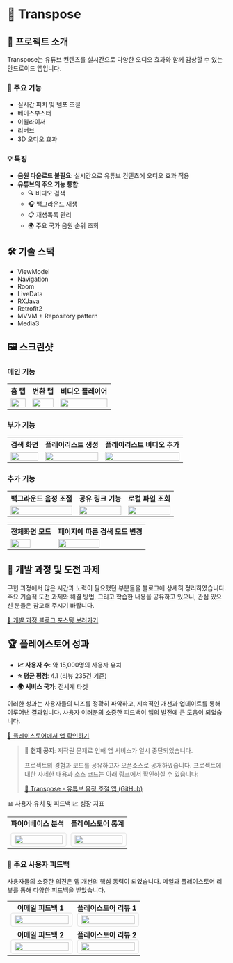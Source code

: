 # 🎵 Transpose

## 📱 프로젝트 소개

Transpose는 유튜브 컨텐츠를 실시간으로 다양한 오디오 효과와 함께 감상할 수 있는 안드로이드 앱입니다.

### 🚀 주요 기능

- 실시간 피치 및 템포 조절
- 베이스부스터
- 이퀼라이저
- 리버브
- 3D 오디오 효과

### 💡 특징

- **음원 다운로드 불필요**: 실시간으로 유튜브 컨텐츠에 오디오 효과 적용
- **유튜브의 주요 기능 통합**:
    - 🔍 비디오 검색
    - 🎧 백그라운드 재생
    - 📋 재생목록 관리
    - 🌍 주요 국가 음원 순위 조회

## 🛠 기술 스택

- ViewModel
- Navigation
- Room
- LiveData
- RXJava
- Retrofit2
- MVVM + Repository pattern
- Media3

## 🖼 스크린샷

### 메인 기능
<table>
    <tr>
        <th>홈 탭</th>
        <th>변환 탭</th>
        <th>비디오 플레이어</th>
    </tr>
    <tr>
        <td><img src="assets/transposepage-ezgif.com-video-to-gif-converter.gif" width="100%" /></td>
        <td><img src="assets/firstpage-ezgif.com-video-to-gif-converter.gif" width="100%"/></td>
        <td><img src="assets/videoplaybackpage-ezgif.com-video-to-gif-converter.gif" width="100%"/></td>
    </tr>
</table>

### 부가 기능
<table>
    <tr>
        <th>검색 화면</th>
        <th>플레이리스트 생성</th>
        <th>플레이리스트 비디오 추가</th>
    </tr>
    <tr>
        <td><img src="assets/searchandplay-ezgif.com-video-to-gif-converter.gif" width="100%" /></td>
        <td><img src="assets/createplaylist-ezgif.com-video-to-gif-converter.gif" width="100%"/></td>
        <td><img src="assets/addvideotoplaylist-ezgif.com-video-to-gif-converter.gif" width="100%"/></td>
    </tr>
</table>

### 추가 기능
<table>
    <tr>
        <th>백그라운드 음정 조절</th>
        <th>공유 링크 기능</th>
        <th>로컬 파일 조회</th>
    </tr>
    <tr>
        <td><img src="assets/notification-ezgif.com-video-to-gif-converter.gif" width="100%" /></td>
        <td><img src="assets/youtubeSharedLink-ezgif.com-video-to-gif-converter%20(1).gif" width="100%"/></td>
        <td><img src="assets/localfile-ezgif.com-video-to-gif-converter.gif" width="100%"/></td>
    </tr>
</table>

<table>
    <tr>
        <th>전체화면 모드</th>
        <th>페이지에 따른 검색 모드 변경</th>
    </tr>
    <tr>
        <td><img src="assets/exoPlayer_expandable.gif" width="70%" /></td>
        <td><img src="assets/search_mode.gif" width="70%"/></td>
    </tr>
</table>

## 📝 개발 과정 및 도전 과제

구현 과정에서 많은 시간과 노력이 필요했던 부분들을 블로그에 상세히 정리하였습니다. 주요 기술적 도전 과제와 해결 방법, 그리고 학습한 내용을 공유하고 있으니, 관심 있으신 분들은 참고해 주시기 바랍니다.

[🔗 개발 과정 블로그 포스팅 보러가기](https://joh9911-programming-note.tistory.com/category/%EC%95%88%EB%93%9C%EB%A1%9C%EC%9D%B4%EB%93%9C%20%ED%94%84%EB%A1%9C%EC%A0%9D%ED%8A%B8/%EC%9C%A0%ED%8A%9C%EB%B8%8C%20%EC%9D%8C%EC%A0%95%20%EC%A1%B0%EC%A0%88%20%EC%96%B4%ED%94%8C%EB%A6%AC%EC%BC%80%EC%9D%B4%EC%85%98)

## 🏆 플레이스토어 성과

- **📈 사용자 수**: 약 15,000명의 사용자 유치
- **⭐ 평균 평점**: 4.1 (리뷰 235건 기준)
- **🌍 서비스 국가**: 전세계 타겟

이러한 성과는 사용자들의 니즈를 정확히 파악하고, 지속적인 개선과 업데이트를 통해 이루어낸 결과입니다. 사용자 여러분의 소중한 피드백이 앱의 발전에 큰 도움이 되었습니다.

[🔗 플레이스토어에서 앱 확인하기](https://play.google.com/store/apps/details?id=com.myFile.transpose&hl=En)

> 📢 **현재 공지**: 저작권 문제로 인해 앱 서비스가 일시 중단되었습니다.
>
> 프로젝트의 경험과 코드를 공유하고자 오픈소스로 공개하였습니다. 프로젝트에 대한 자세한 내용과 소스 코드는 아래 링크에서 확인하실 수 있습니다:
>
> [🔗 Transpose - 유튜브 음정 조절 앱 (GitHub)](https://github.com/joh9911/Transpose_Compose)

📊 사용자 유치 및 피드백
📈 성장 지표
<table>
  <tr>
    <td width="50%" align="center">
      <strong>파이어베이스 분석</strong><br>
      <img src="assets/firebase_analytics.png" width="95%" style="max-width: 500px; border: 1px solid #ddd; border-radius: 4px; padding: 5px; margin-top: 10px;" />
    </td>
    <td width="50%" align="center">
      <strong>플레이스토어 통계</strong><br>
      <img src="assets/play_console.jpeg" width="95%" style="max-width: 500px; border: 1px solid #ddd; border-radius: 4px; padding: 5px; margin-top: 10px;" />
    </td>
  </tr>
</table>

<h3>💌 주요 사용자 피드백</h3>
<p>사용자들의 소중한 의견은 앱 개선의 핵심 동력이 되었습니다. 메일과 플레이스토어 리뷰를 통해 다양한 피드백을 받았습니다.</p>
<table>
  <tr>
    <td width="50%" align="center">
      <strong>이메일 피드백 1</strong><br>
      <img src="assets/mail_review_1.png" width="95%" style="max-width: 500px; border: 1px solid #ddd; border-radius: 4px; padding: 5px;" />
    </td>
    <td width="50%" align="center">
      <strong>플레이스토어 리뷰 1</strong><br>
      <img src="assets/playstore_review_1.jpeg" width="95%" style="max-width: 500px; border: 1px solid #ddd; border-radius: 4px; padding: 5px;" />
    </td>
  </tr>
  <tr>
    <td width="50%" align="center">
      <strong>이메일 피드백 2</strong><br>
      <img src="assets/mail_review_2.png" width="95%" style="max-width: 500px; border: 1px solid #ddd; border-radius: 4px; padding: 5px;" />
    </td>
    <td width="50%" align="center">
      <strong>플레이스토어 리뷰 2</strong><br>
      <img src="assets/playstore_review_2.jpeg" width="95%" style="max-width: 500px; border: 1px solid #ddd; border-radius: 4px; padding: 5px;" />
    </td>
  </tr>
</table>
